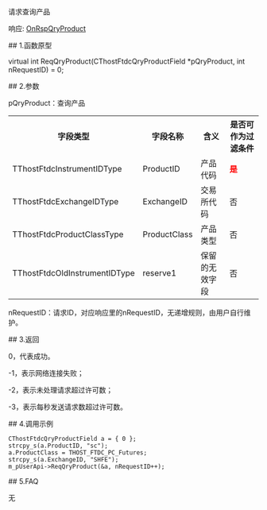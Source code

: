 <p>请求查询产品</p>
<p>响应: <a href="../../CTHOSTFTDCTRADERAPI/ONRSPQRYPRODUCT/">OnRspQryProduct</a></p>
<span class="anchor" id="73c88049-87fe-4864-934f-ebc9675f29b2"></span>
## 1.函数原型
<p>virtual int ReqQryProduct(CThostFtdcQryProductField *pQryProduct, int nRequestID) = 0;</p>
<span class="anchor" id="75dea747-20fc-4dba-a5c5-1ea12b50cbb0"></span>
## 2.参数
<p>pQryProduct：查询产品</p>
<table><tr><th style="TEXT-ALIGN: center;">字段类型</th><th style="TEXT-ALIGN: center;">字段名称</th><th style="TEXT-ALIGN: center;">含义</th><th style="TEXT-ALIGN: center;">是否可作为过滤条件</th></tr><tr><td style="TEXT-ALIGN: left;">TThostFtdcInstrumentIDType</td>
<td style="TEXT-ALIGN: left;">ProductID</td>
<td style="TEXT-ALIGN: left;">产品代码</td>
<td style="TEXT-ALIGN: left;"><strong><font color="#FF0000">是</font></strong></td>
</tr>
<tr><td style="TEXT-ALIGN: left;">TThostFtdcExchangeIDType</td>
<td style="TEXT-ALIGN: left;">ExchangeID</td>
<td style="TEXT-ALIGN: left;">交易所代码</td>
<td style="TEXT-ALIGN: left;">否</td>
</tr>
<tr><td style="TEXT-ALIGN: left;">TThostFtdcProductClassType</td>
<td style="TEXT-ALIGN: left;">ProductClass</td>
<td style="TEXT-ALIGN: left;">产品类型</td>
<td style="TEXT-ALIGN: left;">否</td>
</tr>
<tr><td style="TEXT-ALIGN: left;">TThostFtdcOldInstrumentIDType</td>
<td style="TEXT-ALIGN: left;">reserve1</td>
<td style="TEXT-ALIGN: left;">保留的无效字段</td>
<td style="TEXT-ALIGN: left;">否</td>
</tr>
</table>
<p>nRequestID：请求ID，对应响应里的nRequestID，无递增规则，由用户自行维护。</p>
<span class="anchor" id="5ad80e6f-a6cd-45e1-8ee6-04b06a657c9e"></span>
## 3.返回
<p>0，代表成功。</p>
<p>-1，表示网络连接失败；</p>
<p>-2，表示未处理请求超过许可数；</p>
<p>-3，表示每秒发送请求数超过许可数。</p>
<span class="anchor" id="1c47d815-abce-4aee-be7b-3826488775e2"></span>
## 4.调用示例
<pre><code>CThostFtdcQryProductField a = { 0 };
strcpy_s(a.ProductID, "sc");
a.ProductClass = THOST_FTDC_PC_Futures;
strcpy_s(a.ExchangeID, "SHFE");
m_pUserApi-&gt;ReqQryProduct(&amp;a, nRequestID++);
</code></pre>
<span class="anchor" id="713a16fe-d0eb-4297-8814-91483fad252a"></span>
## 5.FAQ
<p>无</p>
